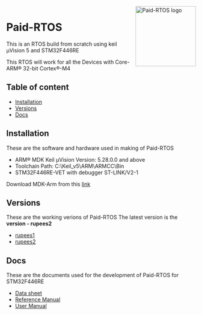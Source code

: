 <a href="https://balaji303.github.io/Paid-RTOS/">
    <img src="https://static.wixstatic.com/media/de9b3a_2ef590e17712477f8ad8a514b9a8d82d~mv2.png/v1/fill/w_274,h_252,al_c,lg_1,q_90/de9b3a_2ef590e17712477f8ad8a514b9a8d82d~mv2.webp" alt="Paid-RTOS logo" title="Paid-RTOS" align="right" height="160" />
</a>

# Paid-RTOS
This is an RTOS build from scratch using keil µVision 5
and STM32F446RE

This RTOS will work for all the Devices with 
Core- ARM® 32-bit Cortex®-M4 


## Table of content

- [Installation](#installation)
- [Versions](#versions)
- [Docs](#docs) 

## Installation

 These are the software and hardware used in making of Paid-RTOS

- ARM® MDK Keil µVision Version: 5.28.0.0 and above
- Toolchain Path:    C:\Keil_v5\ARM\ARMCC\Bin
- STM32F446RE-VET with debugger ST-LINK/V2-1

Download MDK-Arm from this [link](https://www.keil.com/download/product/)

## Versions

 These are the working verions of Paid-RTOS 
 The latest version is the **version - rupees2**
 
 - [rupees1](https://github.com/balaji303/Paid-RTOS/tree/master/examples/rupees1)
 - [rupees2](https://github.com/balaji303/Paid-RTOS/tree/master/examples/rupees2)

## Docs

 These are the documents used for the development
 of Paid-RTOS for STM32F446RE
 
 - [Data sheet](https://github.com/balaji303/Paid-RTOS/blob/master/STM32F446RE/Docs/Datasheet.pdf)
 - [Reference Manual](https://github.com/balaji303/Paid-RTOS/blob/master/STM32F446RE/Docs/ReferenceManual.pdf)
 - [User Manual](https://github.com/balaji303/Paid-RTOS/blob/master/STM32F446RE/Docs/UserManual.pdf)
